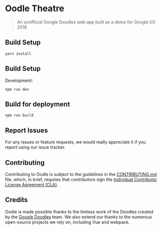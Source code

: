 # Oodle Theatre

> An unofficial Google Doodles web app built as a demo for Google I/O 2018

## Build Setup

```
yarn install
```

## Build Setup

Development:

```
npm run dev
```
## Build for deployment

```
npm run build
```

## Report Issues
For any issues or feature requests, we would really appreciate it if you report using our issue tracker.

## Contributing
Contributing to Oodle is subject to the guidelines in the [CONTRIBUTING.md](CONTRIBUTING.md) file, which, in brief, requires that
contributors sign the [Individual Contributor License Agreement (CLA)](https://cla.developers.google.com/about/google-corporate).

## Credits

Oodle is made possible thanks to the tireless work of the Doodles created
by the [Google Doodles](https://google.com/doodles) team. We also extend our
thanks to the numerous open-source projects we rely on, including Vue and webpack.
